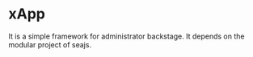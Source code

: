 # xApp
It is a simple framework for administrator backstage. It depends on the modular project of seajs.
